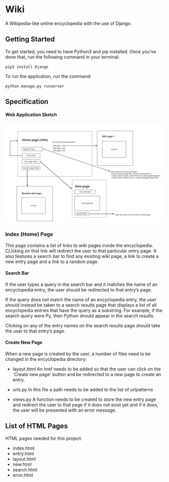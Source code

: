 # Wiki

A Wikipedia-like online encyclopedia with the use of Django.


## Getting Started

To get started, you need to have Python3 and pip installed.
Once you've done that, run the following command in your terminal: 
```
pip3 install Django
```

To run the application, run the command:
```
python manage.py runserver
```

## Specification

#### Web Application Sketch

![Image of the wiki sketch](sketches/wiki_sketch.png)


### Index (Home) Page
This page contains a list of links to wiki pages inside the encyclopedia. CLicking on that link will redirect the user to that particular entry page. It also features a search bar to find any existing wiki page, a link to create a new entry page and a link to a random page. 

#### Search Bar
If the user types a query in the search bar and it matches the name of an encyclopedia entry, the user should be redirected to that entry’s page. 

If the query does not match the name of an encyclopedia entry, the user should instead be taken to a search results page that displays a list of all encyclopedia entries that have the query as a substring. For example, if the search query were Py, then Python should appear in the search results.

Clicking on any of the entry names on the search results page should take the user to that entry’s page.

#### Create New Page
When a new page is created by the user, a number of files need to be changed in the encyclopedia directory:
* layout.html
An href needs to be added so that the user can click on the 'Create new page' button and be redirected to a new page to create an entry.

* urls.py
In this file a path needs to be added to the list of urlpatterns

* views.py
A function needs to be created to store the new entry page and redirect the user to that page if it does not exist yet and if it does, the user will be presented with an error message.

## List of HTML Pages
HTML pages needed for this project:
* index.html
* entry.html
* layout.html
* new.html
* search.html
* error.html 

